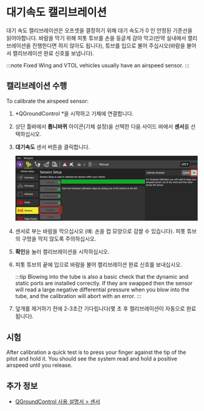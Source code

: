 # 대기속도 캘리브레이션

대기 속도 캘리브레이션은 오프셋을 결정하기 위해 대기 속도가 0 인 안정된 기준선을 읽어야합니다. 바람을 막기 위해 피톳 튜브를 손을 둥글게 감아 막고(만약 실내에서 캘리브레이션을 진행한다면 하지 않아도 됩니다), 튜브를 입으로 불어 주십시오(바람을 불어서 캘리브레이션 완료 신호를 보냅니다).

:::note
Fixed Wing and VTOL vehicles usually have an airspeed sensor.
:::

## 캘리브레이션 수행

To calibrate the airspeed sensor:

1. *QGroundControl *을 시작하고 기체에 연결합니다.
2. 상단 툴바에서 **톱니바퀴** 아이콘(기체 설정)을 선택한 다음 사이드 바에서 **센서**를 선택하십시오.
3. **대기속도** 센서 버튼을 클릭합니다.
    
    ![대기속도 캘리브레이션](../../assets/qgc/setup/sensor/sensor_airspeed.jpg)

4. 센서로 부는 바람을 막으십시오 (예: 손을 컵 모양으로 감쌀 수 있습니다). 피톳 튜브의 구멍을 막지 않도록 주의하십시오.

5. **확인**을 눌러 캘리브레이션을 시작하십시오.
6. 피톳 튜브의 끝에 입으로 바람을 불어 캘리브레이션 완료 신호를 보내십시오.
    
    :::tip Blowing into the tube is also a basic check that the dynamic and static ports are installed correctly. If they are swapped then the sensor will read a large negative differential pressure when you blow into the tube, and the calibration will abort with an error.
:::

7. 덮개를 제거하기 전에 2-3초간 기다립니다(몇 초 후 캘리브레이션이 자동으로 완료됩니다).

## 시험

After calibration a quick test is to press your finger against the tip of the pitot and hold it. You should see the system read and hold a positive airspeed until you release.

## 추가 정보

* [QGroundControl 사용 설명서 > 센서](https://docs.qgroundcontrol.com/en/SetupView/sensors_px4.html#airspeed)